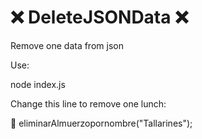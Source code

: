 # ❌ DeleteJSONData ❌

Remove one data from json

Use:

node index.js

Change this line to remove one lunch:

🟰 eliminarAlmuerzopornombre("Tallarines");

